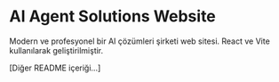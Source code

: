 # AI Agent Solutions Website

Modern ve profesyonel bir AI çözümleri şirketi web sitesi. React ve Vite kullanılarak geliştirilmiştir.

[Diğer README içeriği...]
